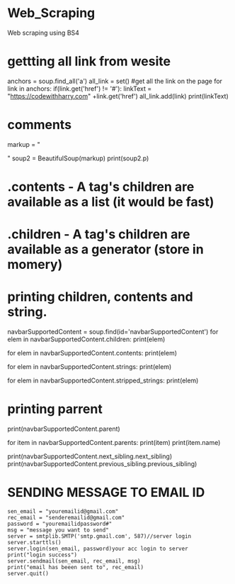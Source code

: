 # Web_Scraping
Web scraping using BS4
# gettting all link from wesite
anchors = soup.find_all('a')
all_link = set()
#get all the link on the page
for link in anchors:
    if(link.get('href') != '#'):
        linkText = "https://codewithharry.com" +link.get('href')
        all_link.add(link)
        print(linkText)
    
   
# comments
markup = "<p><!-- this is comment --></p>"
soup2 = BeautifulSoup(markup)
print(soup2.p)

# .contents - A tag's children are available as a list (it would be fast)
# .children - A tag's children are available as a generator (store in momery)

# printing children, contents and string.
navbarSupportedContent = soup.find(id='navbarSupportedContent')
for elem in navbarSupportedContent.children:
    print(elem)

for elem in navbarSupportedContent.contents:
    print(elem)

for elem in navbarSupportedContent.strings:
    print(elem)

for elem in navbarSupportedContent.stripped_strings:
    print(elem)
    
# printing parrent
print(navbarSupportedContent.parent)

for item in navbarSupportedContent.parents:
    print(item)
    print(item.name)
    
print(navbarSupportedContent.next_sibling.next_sibling)
print(navbarSupportedContent.previous_sibling.previous_sibling)
    


# SENDING MESSAGE TO EMAIL ID
    sen_email = "youremailid@gmail.com"
    rec_email = "senderemailid@gmail.com"
    password = "youremailidpassword#"
    msg = "message you want to send"
    server = smtplib.SMTP('smtp.gmail.com', 587)//server login
    server.starttls()
    server.login(sen_email, password)your acc login to server
    print("login success") 
    server.sendmail(sen_email, rec_email, msg)
    print("email has beeen sent to", rec_email)
    server.quit()
